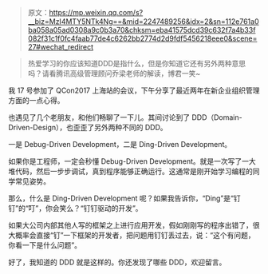 > 原文：https://mp.weixin.qq.com/s?__biz=MzI4MTY5NTk4Ng==&mid=2247489256&idx=2&sn=112e761a0ba058a05ad0308a9c0b3a70&chksm=eba41575dcd39c632f7a4b33f082f31c1f0fc4faab77de4c6262bb2774d2d9fdf5456218eee0&scene=27#wechat_redirect


> 热爱学习的你应该知道DDD是指什么，但是你知道它还有另外两种意思吗？请看腾讯高级管理顾问乔梁老师的解读，博君一笑~

我 17 号参加了 QCon2017 上海站的会议，下午分享了最近两年在新企业组织管理方面的一点心得。

也遇见了几个老朋友，和他们畅聊了一下儿。其间讨论到了 DDD（Domain-Driven-Design），也歪歪了另外两种不同的 DDD。

一是 Debug-Driven Development，二是 Ding-Driven Development。

如果你是工程师，一定会秒懂 Debug-Driven Development。就是一次写了一大堆代码，然后一步步调试，真到程序能够正确运行。这通常是刚开始学习编程的同学常见姿势。

那么，什么是 Ding-Driven Development 呢？如果我告诉你，“Ding”是“钉钉”的“叮”，你会笑么？“钉钉驱动的开发”。

如果大公司内部其他人写的框架之上进行应用开发，假如刚刚写的程序出错了，很大概率会直接“钉”一下框架的开发者，把问题用钉钉丢过去，说：“这个有问题，你看一下是什么问题”。

好了，我知道的 DDD 就是这样的。你还发现了哪些 DDD，欢迎留言。

